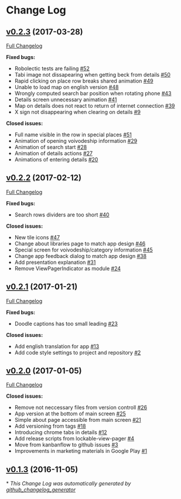 # Change Log

## [v0.2.3](https://github.com/bskierys/tabi/tree/v0.2.3) (2017-03-28)
[Full Changelog](https://github.com/bskierys/tabi/compare/v0.2.2...v0.2.3)

**Fixed bugs:**

- Robolectic tests are failing [\#52](https://github.com/bskierys/tabi/issues/52)
- Tabi image not dissapearing when getting beck from details [\#50](https://github.com/bskierys/tabi/issues/50)
- Rapid clicking on place row breaks shared animation [\#49](https://github.com/bskierys/tabi/issues/49)
- Unable to load map on english version [\#48](https://github.com/bskierys/tabi/issues/48)
- Wrongly computed search bar position when rotating phone [\#43](https://github.com/bskierys/tabi/issues/43)
- Details screen unnecessary animation [\#41](https://github.com/bskierys/tabi/issues/41)
- Map on details does not react to return of internet connection [\#39](https://github.com/bskierys/tabi/issues/39)
- X sign not disappearing when clearing on details [\#9](https://github.com/bskierys/tabi/issues/9)

**Closed issues:**

- Full name visible in the row in special places [\#51](https://github.com/bskierys/tabi/issues/51)
- Animation of opening voivodeship information [\#29](https://github.com/bskierys/tabi/issues/29)
- Animation of search start [\#28](https://github.com/bskierys/tabi/issues/28)
- Animation of details actions [\#27](https://github.com/bskierys/tabi/issues/27)
- Animations of entering details [\#20](https://github.com/bskierys/tabi/issues/20)

## [v0.2.2](https://github.com/bskierys/tabi/tree/v0.2.2) (2017-02-12)
[Full Changelog](https://github.com/bskierys/tabi/compare/v0.2.1...v0.2.2)

**Fixed bugs:**

- Search rows dividers are too short [\#40](https://github.com/bskierys/tabi/issues/40)

**Closed issues:**

- New tile icons [\#47](https://github.com/bskierys/tabi/issues/47)
- Change about libraries page to match app design [\#46](https://github.com/bskierys/tabi/issues/46)
- Special screen for voivodeship/category information [\#45](https://github.com/bskierys/tabi/issues/45)
- Change app feedback dialog to match app design [\#38](https://github.com/bskierys/tabi/issues/38)
- Add presentation explanation [\#31](https://github.com/bskierys/tabi/issues/31)
- Remove ViewPagerIndicator as module [\#24](https://github.com/bskierys/tabi/issues/24)

## [v0.2.1](https://github.com/bskierys/tabi/tree/v0.2.1) (2017-01-21)
[Full Changelog](https://github.com/bskierys/tabi/compare/v0.2.0...v0.2.1)

**Fixed bugs:**

- Doodle captions has too small leading [\#23](https://github.com/bskierys/tabi/issues/23)

**Closed issues:**

- Add english translation for app [\#13](https://github.com/bskierys/tabi/issues/13)
- Add code style settings to project and repository [\#2](https://github.com/bskierys/tabi/issues/2)

## [v0.2.0](https://github.com/bskierys/tabi/tree/v0.2.0) (2017-01-05)
[Full Changelog](https://github.com/bskierys/tabi/compare/v0.1.3...v0.2.0)

**Closed issues:**

- Remove not neccessary files from version controll [\#26](https://github.com/bskierys/tabi/issues/26)
- App version at the bottom of main screen [\#25](https://github.com/bskierys/tabi/issues/25)
- Simple about page accessible from main screen [\#21](https://github.com/bskierys/tabi/issues/21)
- Add versioning from tags [\#18](https://github.com/bskierys/tabi/issues/18)
- Introducing chrome tabs in details [\#12](https://github.com/bskierys/tabi/issues/12)
- Add release scripts from lockable-view-pager [\#4](https://github.com/bskierys/tabi/issues/4)
- Move from kanbanflow to github issues [\#3](https://github.com/bskierys/tabi/issues/3)
- Improvements in marketing materials in Google Play [\#1](https://github.com/bskierys/tabi/issues/1)

## [v0.1.3](https://github.com/bskierys/tabi/tree/v0.1.3) (2016-11-05)


\* *This Change Log was automatically generated by [github_changelog_generator](https://github.com/skywinder/Github-Changelog-Generator)*